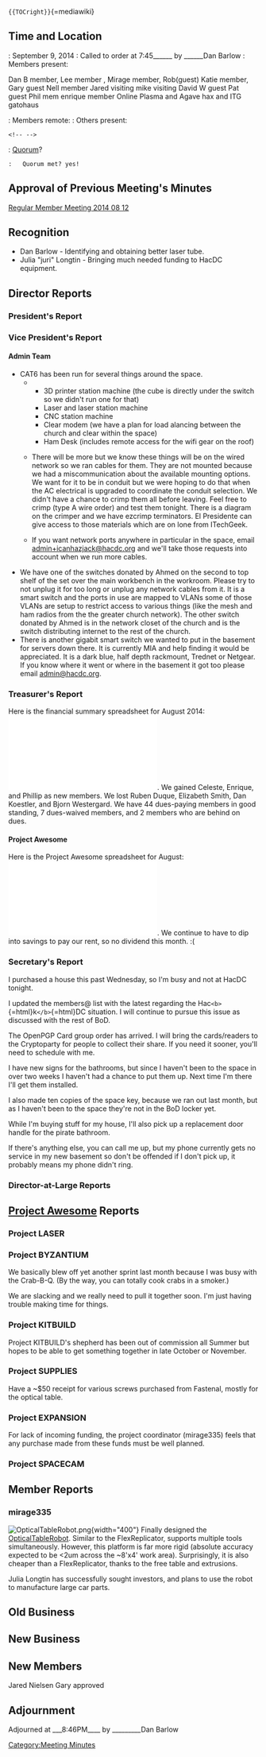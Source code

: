 `{{TOCright}}`{=mediawiki}

## Time and Location

:   September 9, 2014
:   Called to order at 7:45\_\_\_\_\_\_ by \_\_\_\_\_\_Dan Barlow
:   Members present:

Dan B member, Lee member , Mirage member, Rob(guest) Katie member, Gary
guest Nell member Jared visiting mike visiting David W guest Pat guest
Phil mem enrique member Online Plasma and Agave hax and ITG gatohaus

:   Members remote:
:   Others present:

```{=html}
<!-- -->
```

:   [Quorum](Quorum)?

    :   Quorum met? yes!

## Approval of Previous Meeting's Minutes

[Regular Member Meeting 2014 08
12](Regular_Member_Meeting_2014_08_12)

## Recognition

-   Dan Barlow - Identifying and obtaining better laser tube.
-   Julia "juri" Longtin - Bringing much needed funding to HacDC
    equipment.

## Director Reports

### President's Report

### Vice President's Report

#### Admin Team

-   CAT6 has been run for several things around the space.
    -   -   3D printer station machine (the cube is directly under the
            switch so we didn't run one for that)
        -   Laser and laser station machine
        -   CNC station machine
        -   Clear modem (we have a plan for load alancing between the
            church and clear within the space)
        -   Ham Desk (includes remote access for the wifi gear on the
            roof)

    -   There will be more but we know these things will be on the wired
        network so we ran cables for them. They are not mounted because
        we had a miscommunication about the available mounting options.
        We want for it to be in conduit but we were hoping to do that
        when the AC electrical is upgraded to coordinate the conduit
        selection. We didn't have a chance to crimp them all before
        leaving. Feel free to crimp (type A wire order) and test them
        tonight. There is a diagram on the crimper and we have ezcrimp
        terminators. El Presidente can give access to those materials
        which are on lone from ITechGeek.

    -   If you want network ports anywhere in particular in the space,
        email
        [admin+icanhazjack@hacdc.org](mailto:admin+icanhazjack@hacdc.org?subject=icanhazjack)
        and we'll take those requests into account when we run more
        cables.
-   We have one of the switches donated by Ahmed on the second to top
    shelf of the set over the main workbench in the workroom. Please try
    to not unplug it for too long or unplug any network cables from it.
    It is a smart switch and the ports in use are mapped to VLANs some
    of those VLANs are setup to restrict access to various things (like
    the mesh and ham radios from the the greater church network). The
    other switch donated by Ahmed is in the network closet of the church
    and is the switch distributing internet to the rest of the church.
-   There is another gigabit smart switch we wanted to put in the
    basement for servers down there. It is currently MIA and help
    finding it would be appreciated. It is a dark blue, half depth
    rackmount, Trednet or Netgear. If you know where it went or where in
    the basement it got too please email
    [admin@hacdc.org](mailto:admin@hacdc.org?subject=found%20network%20switch).

### Treasurer's Report

Here is the financial summary spreadsheet for August 2014:
![](HacDC_Financials_2014_08.pdf "HacDC_Financials_2014_08.pdf"). We
gained Celeste, Enrique, and Phillip as new members. We lost Ruben
Duque, Elizabeth Smith, Dan Koestler, and Bjorn Westergard. We have 44
dues-paying members in good standing, 7 dues-waived members, and 2
members who are behind on dues.

#### Project Awesome

Here is the Project Awesome spreadsheet for August:
![](HacDC_PA_Projects-2014_08.pdf "HacDC_PA_Projects-2014_08.pdf"). We
continue to have to dip into savings to pay our rent, so no dividend
this month. :(

### Secretary's Report

I purchased a house this past Wednesday, so I'm busy and not at HacDC
tonight.

I updated the members@ list with the latest regarding the
Hac`<b>`{=html}k`</b>`{=html}DC situation. I will continue to pursue
this issue as discussed with the rest of BoD.

The OpenPGP Card group order has arrived. I will bring the cards/readers
to the Cryptoparty for people to collect their share. If you need it
sooner, you'll need to schedule with me.

I have new signs for the bathrooms, but since I haven't been to the
space in over two weeks I haven't had a chance to put them up. Next time
I'm there I'll get them installed.

I also made ten copies of the space key, because we ran out last month,
but as I haven't been to the space they're not in the BoD locker yet.

While I'm buying stuff for my house, I'll also pick up a replacement
door handle for the pirate bathroom.

If there's anything else, you can call me up, but my phone currently
gets no service in my new basement so don't be offended if I don't pick
up, it probably means my phone didn't ring.

### Director-at-Large Reports

## [Project Awesome](:Category:Project_Awesome) Reports

### Project LASER

### Project BYZANTIUM

We basically blew off yet another sprint last month because I was busy
with the Crab-B-Q. (By the way, you can totally cook crabs in a smoker.)

We are slacking and we really need to pull it together soon. I'm just
having trouble making time for things.

### Project KITBUILD

Project KITBUILD's shepherd has been out of commission all Summer but
hopes to be able to get something together in late October or November.

### Project SUPPLIES

Have a \~\$50 receipt for various screws purchased from Fastenal, mostly
for the optical table.

### Project EXPANSION

For lack of incoming funding, the project coordinator (mirage335) feels
that any purchase made from these funds must be well planned.

### Project SPACECAM

## Member Reports

### mirage335

![](OpticalTableRobot.png "OpticalTableRobot.png"){width="400"} Finally
designed the [OpticalTableRobot](OpticalTableRobot). Similar
to the FlexReplicator, supports multiple tools simultaneously. However,
this platform is far more rigid (absolute accuracy expected to be \<2um
across the \~8'x4' work area). Surprisingly, it is also cheaper than a
FlexReplicator, thanks to the free table and extrusions.

Julia Longtin has successfully sought investors, and plans to use the
robot to manufacture large car parts.

## Old Business

## New Business

## New Members

Jared Nielsen Gary approved

## Adjournment

Adjourned at \_\_\_8:46PM\_\_\_\_ by \_\_\_\_\_\_\_\_\_Dan Barlow

[Category:Meeting Minutes](Category:Meeting_Minutes)
